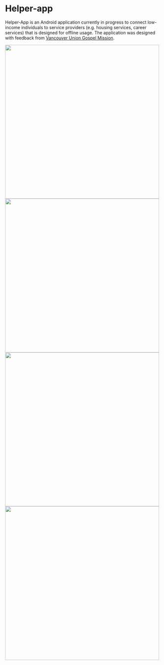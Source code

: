 # Helper-app
Helper-App is an Android application currently in progress to connect low-income individuals to service providers (e.g. housing services, career services) that is designed for offline usage. The application was designed with feedback from [Vancouver Union Gospel Mission](https://www.google.ca/search?q=union+gospel+mission&ie=&oe=).

<img src="https://github.com/lucylin43/helper-app/blob/master/documentation/browse_screen.png" height="500">
<img src="https://github.com/lucylin43/helper-app/blob/master/documentation/favorite_functionality.png" height="500">
<img src="https://github.com/lucylin43/helper-app/blob/master/documentation/directions_screen.png" height="500">
<img src="https://github.com/lucylin43/helper-app/blob/master/documentation/searchResults_screen.png" height="500">

